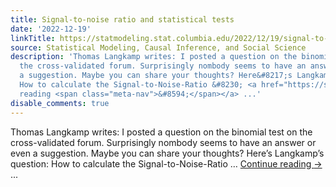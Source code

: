 ```yaml
---
title: Signal-to-noise ratio and statistical tests
date: '2022-12-19'
linkTitle: https://statmodeling.stat.columbia.edu/2022/12/19/signal-to-noise-ratio-and-statistical-tests/
source: Statistical Modeling, Causal Inference, and Social Science
description: 'Thomas Langkamp writes: I posted a question on the binomial test on
  the cross-validated forum. Surprisingly nombody seems to have an answer or even
  a suggestion. Maybe you can share your thoughts? Here&#8217;s Langkamp&#8217;s question:
  How to calculate the Signal-to-Noise-Ratio &#8230; <a href="https://statmodeling.stat.columbia.edu/2022/12/19/signal-to-noise-ratio-and-statistical-tests/">Continue
  reading <span class="meta-nav">&#8594;</span></a> ...'
disable_comments: true
---
```

Thomas Langkamp writes: I posted a question on the binomial test on the cross-validated forum. Surprisingly nombody seems to have an answer or even a suggestion. Maybe you can share your thoughts? Here&#8217;s Langkamp&#8217;s question: How to calculate the Signal-to-Noise-Ratio &#8230; <a href="https://statmodeling.stat.columbia.edu/2022/12/19/signal-to-noise-ratio-and-statistical-tests/">Continue reading <span class="meta-nav">&#8594;</span></a> ...